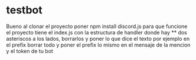 # testbot
Bueno al clonar el proyecto poner npm install discord.js para que funcione el proyecto tiene el index.js con la estructura de handler donde hay ** dos asteriscos a los lados, borrarlos y poner lo que dice el texto por ejemplo en el prefix borrar todo y poner el prefix lo mismo en el mensaje de la mencion y el token de tu bot
